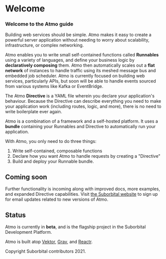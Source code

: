 # Welcome

### Welcome to the Atmo guide

Building web services should be simple. Atmo makes it easy to create a powerful server application without needing to worry about scalability, infrastructure, or complex networking.

Atmo enables you to write small self-contained functions called **Runnables** using a variety of languages, and define your business logic by **declaratively composing** them. Atmo then automatically scales out a **flat network** of instances to handle traffic using its meshed message bus and embedded job scheduler. Atmo is currently focused on building web services, particularly APIs, but soon will be able to handle events sourced from various systems like Kafka or EventBridge.

The Atmo **Directive** is a YAML file wherein you declare your application's behaviour. Because the Directive can describe everything you need to make your application work \(including routes, logic, and more\), there is no need to write boilerplate ever again.

Atmo is a combination of a framework and a self-hosted platform. It uses a **bundle** containing your Runnables and Directive to automatically run your application.

With Atmo, you only need to do three things:

1. Write self-contained, composable functions
2. Declare how you want Atmo to handle requests by creating a "Directive"
3. Build and deploy your Runnable bundle.

## Coming soon

Further functionality is incoming along with improved docs, more examples, and expanded Directive capabilities. Visit [the Suborbital website](https://suborbital.dev) to sign up for email updates related to new versions of Atmo.

## Status

Atmo is currently in **beta**, and is the flagship project in the Suborbital Development Platform.

Atmo is built atop [Vektor](https://github.com/suborbital/vektor), [Grav](https://github.com/suborbital/grav), and [Reactr](https://github.com/suborbital/reactr).

Copyright Suborbital contributors 2021.

